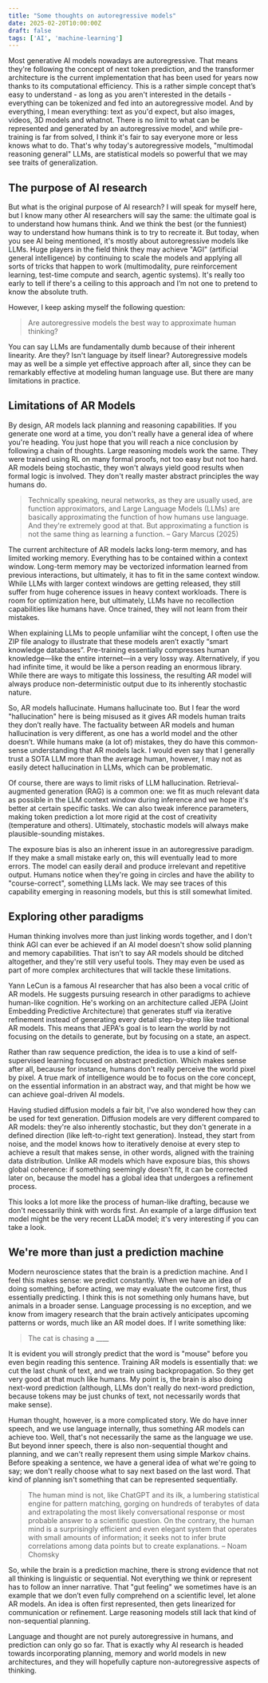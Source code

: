 ```yaml
---
title: "Some thoughts on autoregressive models"
date: 2025-02-20T10:00:00Z
draft: false
tags: ['AI', 'machine-learning']
---
```


Most generative AI models nowadays are autoregressive. That means they're following the concept of next token prediction, and the transformer architecture is the current implementation that has been used for years now thanks to its computational efficiency. This is a rather simple concept that’s easy to understand - as long as you aren't interested in the details - everything can be tokenized and fed into an autoregressive model. And by everything, I mean everything: text as you'd expect, but also images, videos, 3D models and whatnot. There is no limit to what can be represented and generated by an autoregressive model, and while pre-training is far from solved, I think it's fair to say everyone more or less knows what to do. That's why today's autoregressive models, "multimodal reasoning general" LLMs, are statistical models so powerful that we may see traits of generalization.

## The purpose of AI research

But what is the original purpose of AI research? I will speak for myself here, but I know many other AI researchers will say the same: the ultimate goal is to understand how humans think. And we think the best (or the funniest) way to understand how humans think is to try to recreate it. But today, when you see AI being mentioned, it's mostly about autoregressive models like LLMs. Huge players in the field think they may achieve "AGI" (artificial general intelligence) by continuing to scale the models and applying all sorts of tricks that happen to work (multimodality, pure reinforcement learning, test-time compute and search, agentic systems). It's really too early to tell if there's a ceiling to this approach and I’m not one to pretend to know the absolute truth.

However, I keep asking myself the following question:

> Are autoregressive models the best way to approximate human thinking?

You can say LLMs are fundamentally dumb because of their inherent linearity. Are they? Isn't language by itself linear? Autoregressive models may as well be a simple yet effective approach after all, since they can be remarkably effective at modeling human language use. But there are many limitations in practice.

## Limitations of AR Models

By design, AR models lack planning and reasoning capabilities. If you generate one word at a time, you don't really have a general idea of where you're heading. You just hope that you will reach a nice conclusion by following a chain of thoughts. Large reasoning models work the same. They were trained using RL on many formal proofs, not too easy but not too hard. AR models being stochastic, they won't always yield good results when formal logic is involved. They don't really master abstract principles the way humans do.

> Technically speaking, neural networks, as they are usually used, are function approximators, and Large Language Models (LLMs) are basically approximating the function of how humans use language. And they're extremely good at that. But approximating a function is not the same thing as learning a function. – Gary Marcus (2025)

The current architecture of AR models lacks long-term memory, and has limited working memory. Everything has to be contained within a context window. Long-term memory may be vectorized information learned from previous interactions, but ultimately, it has to fit in the same context window. While LLMs with larger context windows are getting released, they still suffer from huge coherence issues in heavy context workloads. There is room for optimization here, but ultimately, LLMs have no recollection capabilities like humans have. Once trained, they will not learn from their mistakes.

When explaining LLMs to people unfamiliar wiht the concept, I often use the ZIP file analogy to illustrate that these models aren’t exactly “smart knowledge databases”. Pre-training essentially compresses human knowledge—like the entire internet—in a very lossy way. Alternatively, if you had infinite time, it would be like a person reading an enormous library. While there are ways to mitigate this lossiness, the resulting AR model will always produce non-deterministic output due to its inherently stochastic nature.

So, AR models hallucinate. Humans hallucinate too. But I fear the word "hallucination" here is being misused as it gives AR models human traits they don’t really have. The factuality between AR models and human hallucination is very different, as one has a world model and the other doesn’t. While humans make (a lot of) mistakes, they do have this common-sense understanding that AR models lack. I would even say that I generally trust a SOTA LLM more than the average human, however, I may not as easily detect hallucination in LLMs, which can be problematic.

Of course, there are ways to limit risks of LLM hallucination. Retrieval-augmented generation (RAG) is a common one: we fit as much relevant data as possible in the LLM context window during inference and we hope it's better at certain specific tasks. We can also tweak inference parameters, making token prediction a lot more rigid at the cost of creativity (temperature and others). Ultimately, stochastic models will always make plausible-sounding mistakes.

The exposure bias is also an inherent issue in an autoregressive paradigm. If they make a small mistake early on, this will eventually lead to more errors. The model can easily derail and produce irrelevant and repetitive output. Humans notice when they're going in circles and have the ability to "course-correct", something LLMs lack. We may see traces of this capability emerging in reasoning models, but this is still somewhat limited.

## Exploring other paradigms

Human thinking involves more than just linking words together, and I don't think AGI can ever be achieved if an AI model doesn't show solid planning and memory capabilities. That isn’t to say AR models should be ditched altogether, and they're still very useful tools. They may even be used as part of more complex architectures that will tackle these limitations.

Yann LeCun is a famous AI researcher that has also been a vocal critic of AR models. He suggests pursuing research in other paradigms to achieve human-like cognition. He's working on an architecture called JEPA (Joint Embedding Predictive Architecture) that generates stuff via iterative refinement instead of generating every detail step-by-step like traditional AR models. This means that JEPA's goal is to learn the world by not focusing on the details to generate, but by focusing on a state, an aspect.

Rather than raw sequence prediction, the idea is to use a kind of self-supervised learning focused on abstract prediction. Which makes sense after all, because for instance, humans don't really perceive the world pixel by pixel. A true mark of intelligence would be to focus on the core concept, on the essential information in an abstract way, and that might be how we can achieve goal-driven AI models.

Having studied diffusion models a fair bit, I've also wondered how they can be used for text generation. Diffusion models are very different compared to AR models: they're also inherently stochastic, but they don't generate in a defined direction (like left-to-right text generation). Instead, they start from noise, and the model knows how to iteratively denoise at every step to achieve a result that makes sense, in other words, aligned with the training data distribution. Unlike AR models which have exposure bias, this shows global coherence: if something seemingly doesn't fit, it can be corrected later on, because the model has a global idea that undergoes a refinement process.

This looks a lot more like the process of human-like drafting, because we don't necessarily think with words first. An example of a large diffusion text model might be the very recent LLaDA model; it's very interesting if you can take a look.

## We're more than just a prediction machine

Modern neuroscience states that the brain is a prediction machine. And I feel this makes sense: we predict constantly. When we have an idea of doing something, before acting, we may evaluate the outcome first, thus essentially predicting. I think this is not something only humans have, but animals in a broader sense. Language processing is no exception, and we know from imagery research that the brain actively anticipates upcoming patterns or words, much like an AR model does. If I write something like:

> The cat is chasing a ____

It is evident you will strongly predict that the word is "mouse" before you even begin reading this sentence. Training AR models is essentially that: we cut the last chunk of text, and we train using backpropagation. So they get very good at that much like humans. My point is, the brain is also doing next-word prediction (although, LLMs don't really do next-word prediction, because tokens may be just chunks of text, not necessarily words that make sense).

Human thought, however, is a more complicated story. We do have inner speech, and we use language internally, thus something AR models can achieve too. Well, that's not necessarily the same as the language we use. But beyond inner speech, there is also non-sequential thought and planning, and we can't really represent them using simple Markov chains. Before speaking a sentence, we have a general idea of what we're going to say; we don't really choose what to say next based on the last word. That kind of planning isn't something that can be represented sequentially.

> The human mind is not, like ChatGPT and its ilk, a lumbering statistical engine for pattern matching, gorging on hundreds of terabytes of data and extrapolating the most likely conversational response or most probable answer to a scientific question. On the contrary, the human mind is a surprisingly efficient and even elegant system that operates with small amounts of information; it seeks not to infer brute correlations among data points but to create explanations. – Noam Chomsky

So, while the brain is a prediction machine, there is strong evidence that not all thinking is linguistic or sequential. Not everything we think or represent has to follow an inner narrative. That "gut feeling" we sometimes have is an example that we don’t even fully comprehend on a scientific level, let alone AR models. An idea is often first represented, then gets linearized for communication or refinement. Large reasoning models still lack that kind of non-sequential planning.

Language and thought are not purely autoregressive in humans, and prediction can only go so far. That is exactly why AI research is headed towards incorporating planning, memory and world models in new architectures, and they will hopefully capture non-autoregressive aspects of thinking.

